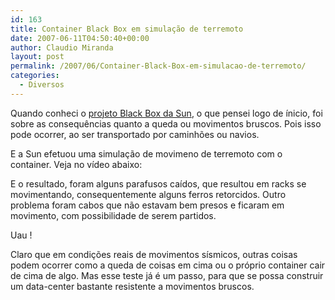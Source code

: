 ```yaml
---
id: 163
title: Container Black Box em simulação de terremoto
date: 2007-06-11T04:50:40+00:00
author: Claudio Miranda
layout: post
permalink: /2007/06/Container-Black-Box-em-simulacao-de-terremoto/
categories:
  - Diversos
---
```

Quando conheci o [projeto Black Box da Sun](http://www.sun.com/blackbox/), o que pensei logo de ínicio, foi sobre as consequências quanto a queda ou movimentos bruscos. Pois isso pode ocorrer, ao ser transportado por caminhões ou navios.&nbsp; 

E a Sun efetuou uma simulação de movimeno de terremoto com o container. Veja no vídeo abaixo: 

<more/>
  


E o resultado, foram alguns parafusos caídos, que resultou em racks se movimentando, consequentemente alguns ferros retorcidos. Outro problema foram cabos que não estavam bem presos e ficaram em movimento, com possibilidade de serem partidos. 

Uau ! 

Claro que em condições reais de movimentos sísmicos, outras coisas podem ocorrer como a queda de coisas em cima ou o próprio container cair de cima de algo. Mas esse teste já é um passo, para que se possa construir um data-center bastante resistente a movimentos bruscos.